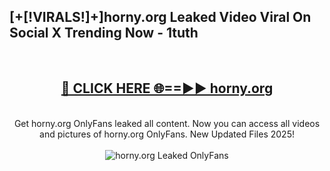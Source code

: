 <h2>[+[!VIRALS!]+]horny.org Leaked Video Viral On Social X Trending Now - 1tuth</h2>
<br>
<div align="center">
<h2><a href="https://libra.edu.pl?horny.org" rel="nofollow">🔴 CLICK HERE 🌐==►► horny.org</a></h2>
<br>
Get horny.org OnlyFans leaked all content. Now you can access all videos and pictures of horny.org OnlyFans. New Updated Files 2025!
<br>
<br>
<a href="https://libra.edu.pl?horny.org" rel="nofollow" data-target="animated-image.originalLink"><img src="https://i.ibb.co.com/WyWwxjT/player-gif2.gif" alt="horny.org Leaked OnlyFans" style="max-width: 100%; display: inline-block;" data-target="animated-image.originalImage"></a>
</div>
<br>